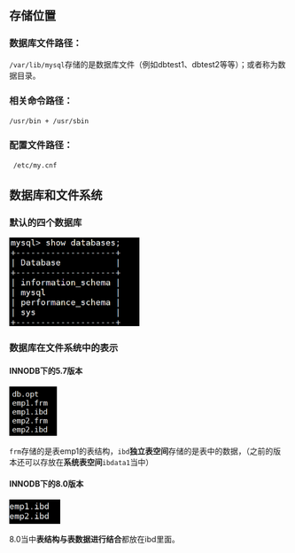 ## 存储位置

### 数据库文件路径：

`/var/lib/mysql`存储的是数据库文件（例如dbtest1、dbtest2等等）；或者称为数据目录。

### 相关命令路径：

`/usr/bin + /usr/sbin`

### 配置文件路径：

` /etc/my.cnf`

## 数据库和文件系统

### 默认的四个数据库

<img src="./../../Pic/image-20231229183626573.png" alt="image-20231229183626573" style="zoom:50%;" />

### 数据库在文件系统中的表示

#### INNODB下的5.7版本

<img src="./../../Pic/image-20231229184629367.png" alt="image-20231229184629367" style="zoom:50%;" />

`frm`存储的是表emp1的表结构，`ibd`**独立表空间**存储的是表中的数据，（之前的版本还可以存放在**系统表空间**`ibdata1`当中）

#### INNODB下的8.0版本

<img src="./../../Pic/image-20231229185345272.png" alt="image-20231229185345272" style="zoom:50%;" />

8.0当中**表结构与表数据进行结合**都放在ibd里面。